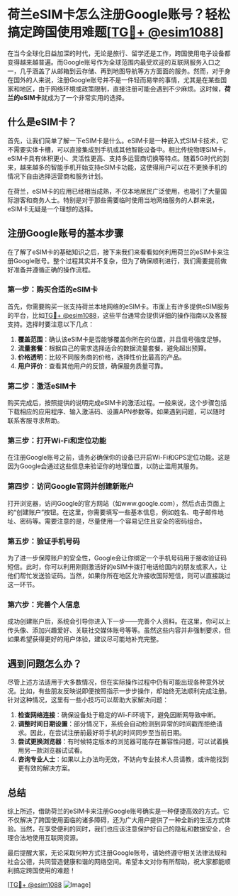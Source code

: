 # 荷兰eSIM卡怎么注册Google账号？轻松搞定跨国使用难题[[TG💪+ @esim1088](https://t.me/s/esim1088)]

在当今全球化日益加深的时代，无论是旅行、留学还是工作，跨国使用电子设备都变得越来越普遍。而Google账号作为全球范围内最受欢迎的互联网服务入口之一，几乎涵盖了从邮箱到云存储、再到地图导航等方方面面的服务。然而，对于身在国外的人来说，注册Google账号并不是一件轻而易举的事情，尤其是在某些国家和地区，由于网络环境或政策限制，直接注册可能会遇到不少麻烦。这时候，**荷兰的eSIM卡**就成为了一个非常实用的选择。

## 什么是eSIM卡？

首先，让我们简单了解一下eSIM卡是什么。eSIM卡是一种嵌入式SIM卡技术，它不需要实体卡槽，可以直接集成到手机或其他智能设备中。相比传统物理SIM卡，eSIM卡具有体积更小、灵活性更高、支持多运营商切换等特点。随着5G时代的到来，越来越多的智能手机开始支持eSIM卡功能，这使得用户可以在不更换手机的情况下自由选择运营商和服务计划。

在荷兰，eSIM卡的应用已经相当成熟，不仅本地居民广泛使用，也吸引了大量国际游客和商务人士。特别是对于那些需要临时使用当地网络服务的人群来说，eSIM卡无疑是一个理想的选择。

## 注册Google账号的基本步骤

在了解了eSIM卡的基础知识之后，接下来我们来看看如何利用荷兰的eSIM卡来注册Google账号。整个过程其实并不复杂，但为了确保顺利进行，我们需要提前做好准备并遵循正确的操作流程。

### 第一步：购买合适的eSIM卡

首先，你需要购买一张支持荷兰本地网络的eSIM卡。市面上有许多提供eSIM服务的平台，比如[TG💪+ @esim1088](https://t.me/s/esim1088)，这些平台通常会提供详细的操作指南以及客服支持。选择时要注意以下几点：

1. **覆盖范围**：确认该eSIM卡是否能够覆盖你所在的位置，并且信号强度足够。
2. **流量套餐**：根据自己的需求选择适合的数据流量套餐，避免超出预算。
3. **价格透明**：比较不同服务商的价格，选择性价比最高的产品。
4. **用户评价**：查看其他用户的反馈，确保服务质量可靠。

### 第二步：激活eSIM卡

购买完成后，按照提供的说明完成eSIM卡的激活过程。一般来说，这个步骤包括下载相应的应用程序、输入激活码、设置APN参数等。如果遇到问题，可以随时联系客服寻求帮助。

### 第三步：打开Wi-Fi和定位功能

在注册Google账号之前，请务必确保你的设备已开启Wi-Fi和GPS定位功能。这是因为Google会通过这些信息来验证你的地理位置，以防止滥用其服务。

### 第四步：访问Google官网并创建新账户

打开浏览器，访问Google的官方网站（如www.google.com），然后点击页面上的“创建账户”按钮。在这里，你需要填写一些基本信息，例如姓名、电子邮件地址、密码等。需要注意的是，尽量使用一个容易记住且安全的密码组合。

### 第五步：验证手机号码

为了进一步保障账户的安全性，Google会让你绑定一个手机号码用于接收验证码短信。此时，你可以利用刚刚激活好的eSIM卡拨打电话给国内的朋友或家人，让他们帮忙发送验证码。当然，如果你所在地区允许接收国际短信，则可以直接跳过这一环节。

### 第六步：完善个人信息

成功创建账户后，系统会引导你进入下一步——完善个人资料。在这里，你可以上传头像、添加兴趣爱好、关联社交媒体账号等等。虽然这些内容并非强制要求，但如果希望获得更好的用户体验，建议尽可能地补充完整。

## 遇到问题怎么办？

尽管上述方法适用于大多数情况，但在实际操作过程中仍有可能出现各种意外状况。比如，有些朋友反映说即便按照指示一步步操作，却始终无法顺利完成注册。针对这种情况，这里有一些小技巧可以帮助大家解决问题：

1. **检查网络连接**：确保设备处于稳定的Wi-Fi环境下，避免因断网导致中断。
2. **调整时间日期设置**：部分情况下，系统会自动检测到异常的时间戳而拒绝请求。因此，在尝试注册前最好将手机的时间同步至当前日期。
3. **尝试更换浏览器**：有时候特定版本的浏览器可能存在兼容性问题，可以试着换用另一款浏览器试试看。
4. **咨询专业人士**：如果以上办法均无效，不妨向专业技术人员请教，或许能找到更有效的解决方案。

## 总结

综上所述，借助荷兰的eSIM卡来注册Google账号确实是一种便捷高效的方式。它不仅解决了跨国使用面临的诸多障碍，还为广大用户提供了一种全新的生活方式体验。当然，在享受便利的同时，我们也应该注意保护好自己的隐私和数据安全，合理合法地使用互联网资源。

最后提醒大家，无论采取何种方式注册Google账号，请始终遵守相关法律法规和社会公德，共同营造健康和谐的网络空间。希望本文对你有所帮助，祝大家都能顺利搞定跨国使用的难题！

[[TG💪+ @esim1088](https://t.me/s/esim1088) ![Image](https://i.postimg.cc/4NQfJmqS/Snipaste-2025-05-13-00-14-12.png)]